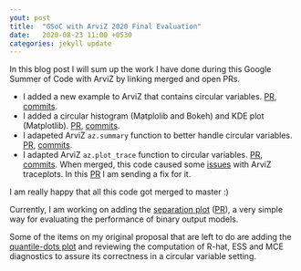 ```yaml
---
yout: post
title:  "GSoC with ArviZ 2020 Final Evaluation"
date:   2020-08-23 11:00 +0530
categories: jekyll update
---
```


In this blog post I will sum up the work I have done during this Google Summer of Code with ArviZ by linking merged and open PRs. 

* I added a new example to ArviZ that contains circular variables. [PR](https://github.com/arviz-devs/arviz/pull/1265), [commits]((https://github.com/arviz-devs/arviz/commit/ba2b6840c8859fffbea0b45e9bd474fd6e67acd4)).
* I added a circular histogram (Matplolib and Bokeh) and KDE plot (Matplotlib). [PR](https://github.com/arviz-devs/arviz/pull/1266), [commits](https://github.com/arviz-devs/arviz/commit/04201c5aa7bdde1b2ed9b05d453e45bd0670f2c0).
* I adapeted ArviZ `az.summary` function to better handle circular variables. [PR](https://github.com/arviz-devs/arviz/pull/1313), [commits](https://github.com/arviz-devs/arviz/commit/b6339eb56671049e9247d7ef592664dd8c83e874).
* I adapted ArviZ `az.plot_trace` function to circular variables. [PR](https://github.com/arviz-devs/arviz/pull/1336), [commits](https://github.com/arviz-devs/arviz/commit/ea60cd5c1364d36a351f344841421d3d94d420ae). When merged, this code caused some [issues](https://github.com/arviz-devs/arviz/issues/1360) with ArviZ traceplots. In this [PR](https://github.com/arviz-devs/arviz/pull/1361) I am sending a fix for it.

I am really happy that all this code got merged to master :)

Currently, I am working on adding the [separation plot](https://onlinelibrary.wiley.com/doi/abs/10.1111/j.1540-5907.2011.00525.x) ([PR](https://github.com/arviz-devs/arviz/pull/1359)), a very simple way for evaluating the performance of binary output models.

Some of the items on my original proposal that are left to do are adding the [quantile-dots plot](https://vega.github.io/vega/examples/quantile-dot-plot/#:~:text=A%20quantile%20dot%20plot%20represents,them%20in%20a%20dot%20plot.&text=If%20we%20are%20willing%20to,arrive%20at%20the%20bus%20stop.) and reviewing the computation of R-hat, ESS and MCE diagnostics to assure its correctness in a circular variable setting. 

